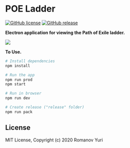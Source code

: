 # POE Ladder

[![GitHub license](https://img.shields.io/badge/license-MIT-blue.svg)](https://github.com/darteil/POELadder/blob/master/LICENSE.md) [![GitHub release](https://img.shields.io/github/release/darteil/POELadder)](https://github.com/darteil/POELadder/releases)

**Electron application for viewing the Path of Exile ladder.**

![](http://darteil-projects.ru/static/images/poe-ladder.png)

**To Use.**

```bash
# Install dependencies
npm install

# Run the app
npm run prod
npm start

# Run in browser
npm run dev

# Create release ("release" folder)
npm run pack
```

## License

MIT License, Copyright (c) 2020 Romanov Yuri
